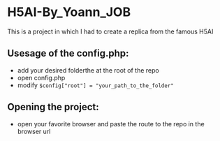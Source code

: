 # H5AI-By_Yoann_JOB
This is a project in which I had to create a replica from the famous H5AI

## Usesage of the config.php:
- add your desired folderthe  at the root of the repo
- open config.php
- modify ```$config["root"] = "your_path_to_the_folder"```

## Opening the project:

- open your favorite browser and paste the route to the repo in the browser url
